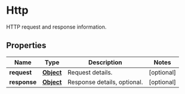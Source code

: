 

# Http

HTTP request and response information.

## Properties

Name | Type | Description | Notes
------------ | ------------- | ------------- | -------------
**request** | [**Object**](Object.md) | Request details. |  [optional]
**response** | [**Object**](Object.md) | Response details, optional. |  [optional]



